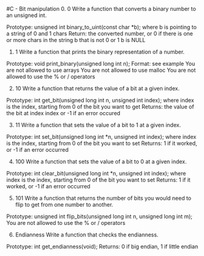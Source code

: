 #C - Bit manipulation
0. 0
 Write a function that converts a binary number to an unsigned int.

 Prototype: unsigned int binary_to_uint(const char *b);
 where b is pointing to a string of 0 and 1 chars
 Return: the converted number, or 0 if
 there is one or more chars in the string b that is not 0 or 1
 b is NULL

 1. 1
 Write a function that prints the binary representation of a number.

 Prototype: void print_binary(unsigned long int n);
 Format: see example
 You are not allowed to use arrays
 You are not allowed to use malloc
 You are not allowed to use the % or / operators

 2. 10
 Write a function that returns the value of a bit at a given index.

 Prototype: int get_bit(unsigned long int n, unsigned int index);
 where index is the index, starting from 0 of the bit you want to get
 Returns: the value of the bit at index index or -1 if an error occured

 3. 11
 Write a function that sets the value of a bit to 1 at a given index.

 Prototype: int set_bit(unsigned long int *n, unsigned int index);
 where index is the index, starting from 0 of the bit you want to set
 Returns: 1 if it worked, or -1 if an error occurred

 4. 100
 Write a function that sets the value of a bit to 0 at a given index.

 Prototype: int clear_bit(unsigned long int *n, unsigned int index);
 where index is the index, starting from 0 of the bit you want to set
 Returns: 1 if it worked, or -1 if an error occurred

 5. 101
 Write a function that returns the number of bits you would need to flip to get from one number to another.

 Prototype: unsigned int flip_bits(unsigned long int n, unsigned long int m);
 You are not allowed to use the % or / operators

 6. Endianness
 Write a function that checks the endianness.

 Prototype: int get_endianness(void);
 Returns: 0 if big endian, 1 if little endian
